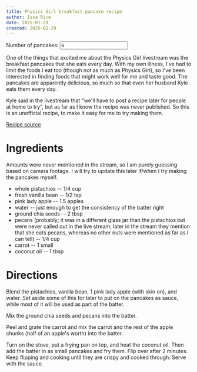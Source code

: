 ```yaml
---
title: Physics Girl breakfast pancake recipe
author: Issa Rice
date: 2025-01-29
created: 2025-01-29
---
```


<div>
  <label for="pancake-count">Number of pancakes:</label>
  <input type="number" id="pancake-count" name="pancake-count" min="1" value="6">
</div>

One of the things that excited me about the Physics Girl livestream was the breakfast pancakes that she eats every day. With my own illness, I've had to limit the foods I eat too (though not as much as Physics Girl), so I've been interested in finding foods that might work well for me and taste good. The pancakes are apparently delicious, so much so that even her husband Kyle eats them every day.

Kyle said in the livestream that "we'll have to post a recipe later for people at home to try", but as far as I know the recipe was never published. So this is an unofficial recipe, to make it easy for me to try making them.

[Recipe source](https://www.youtube.com/watch?v=v8HWt9g4L0k&t=14m15s)

# Ingredients

Amounts were never mentioned in the stream, so I am purely guessing based on camera footage. I will try to update this later if/when I try making the pancakes myself.

- whole pistachios -- <span id="pistachios-amount"><span class="value">1/4</span> <span class="units">cup</span></span>
- fresh vanilla bean -- <span id="vanilla-amount"><span class="value">1/2</span> <span class="units">tsp</span></span>
- pink lady apple -- <span id="apple-amount"><span class="value">1.5</span> <span class="units">apples</span></span>
- water -- just enough to get the consistency of the batter right
- ground chia seeds -- <span id="chia-amount"><span class="value">2</span> <span class="units">tbsp</span></span>
- pecans (probably; it was in a different glass jar than the pistachios but were never called out in the live stream; later in the stream they mention that she eats pecans, whereas no other nuts were mentioned as far as I can tell) -- <span id="pecan-amount"><span class="value">1/4</span> <span class="units">cup</span></span>
- carrot -- <span id="carrot-amount"><span class="value">1</span> <span class="units">small</span></span>
- coconut oil -- <span id="oil-amount"><span class="value">1</span> <span class="units">tbsp</span></span>

# Directions

Blend the pistachios, vanilla bean, <span id="blend-apple-amount"><span class="value">1</span> <span class="units">pink lady apple</span></span> (with skin on), and water. Set aside some of this for later to put on the pancakes as sauce, while most of it will be used as part of the batter.

Mix the ground chia seeds and pecans into the batter.

Peel and grate the carrot and mix the carrot and the rest of the apple chunks (<span id="chunks-apple-amount"><span class="value">half</span></span> of an apple's worth) into the batter.

Turn on the stove, put a frying pan on top, and heat the coconut oil. Then add the batter in as small pancakes and fry them. Flip over after <span id="cooking-time"><span class="value">2</span> <span class="units">minutes</span></span>. Keep flipping and cooking until they are crispy and cooked through. Serve with the sauce.
